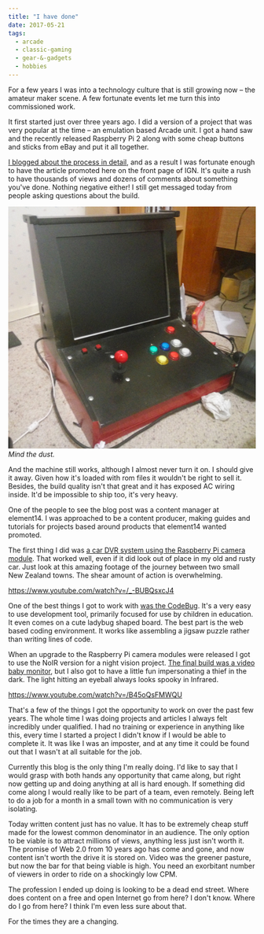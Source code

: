 ```yaml
---
title: "I have done"
date: 2017-05-21
tags:
  - arcade
  - classic-gaming
  - gear-&-gadgets
  - hobbies
---
```


For a few years I was into a technology culture that is still growing now – the amateur maker scene. A few fortunate events let me turn this into commissioned work.

It first started just over three years ago. I did a version of a project that was very popular at the time – an emulation based Arcade unit. I got a hand saw and the recently released Raspberry Pi 2 along with some cheap buttons and sticks from eBay and put it all together.

[I blogged about the process in detail,](../../assets/images/blog/22/raspberry-pi-2-powered-arcade.html) and as a result I was fortunate enough to have the article promoted here on the front page of IGN. It's quite a rush to have thousands of views and dozens of comments about something you've done. Nothing negative either! I still get messaged today from people asking questions about the build.

![Mind the dust.](../../assets/images/blog/PiUnit.jpg)
_Mind the dust._

And the machine still works, although I almost never turn it on. I should give it away. Given how it's loaded with rom files it wouldn't be right to sell it. Besides, the build quality isn't that great and it has exposed AC wiring inside. It'd be impossible to ship too, it's very heavy.

One of the people to see the blog post was a content manager at element14. I was approached to be a content producer, making guides and tutorials for projects based around products that element14 wanted promoted.

The first thing I did was [a car DVR system using the Raspberry Pi camera module](https://www.element14.com/community/community/raspberry-pi/raspberrypi_projects/blog/2015/06/23/the-secrets-of-the-pi-camera--car-dvr-system). That worked well, even if it did look out of place in my old and rusty car. Just look at this amazing footage of the journey between two small New Zealand towns. The shear amount of action is overwhelming.

https://www.youtube.com/watch?v=/_-BUBQsxcJ4

One of the best things I got to work with [was the CodeBug](https://www.element14.com/community/community/stem-academy/codebug/blog/2015/11/06/codebug-car-break-sensor). It's a very easy to use development tool, primarily focused for use by children in education. It even comes on a cute ladybug shaped board. The best part is the web based coding environment. It works like assembling a jigsaw puzzle rather than writing lines of code.

When an upgrade to the Raspberry Pi camera modules were released I got to use the NoIR version for a night vision project. [The final build was a video baby monitor](https://www.element14.com/community/community/raspberry-pi/raspberrypi_projects/blog/2016/04/25/noir-v2-video-streaming-baby-monitor), but I also got to have a little fun impersonating a thief in the dark. The light hitting an eyeball always looks spooky in Infrared.

https://www.youtube.com/watch?v=/B45oQsFMWQU

That's a few of the things I got the opportunity to work on over the past few years. The whole time I was doing projects and articles I always felt incredibly under qualified. I had no training or experience in anything like this, every time I started a project I didn't know if I would be able to complete it. It was like I was an imposter, and at any time it could be found out that I wasn't at all suitable for the job.

Currently this blog is the only thing I'm really doing. I'd like to say that I would grasp with both hands any opportunity that came along, but right now getting up and doing anything at all is hard enough. If something did come along I would really like to be part of a team, even remotely. Being left to do a job for a month in a small town with no communication is very isolating.

Today written content just has no value. It has to be extremely cheap stuff made for the lowest common denominator in an audience. The only option to be viable is to attract millions of views, anything less just isn't worth it. The promise of Web 2.0 from 10 years ago has come and gone, and now content isn't worth the drive it is stored on. Video was the greener pasture, but now the bar for that being viable is high. You need an exorbitant number of viewers in order to ride on a shockingly low CPM.

The profession I ended up doing is looking to be a dead end street. Where does content on a free and open Internet go from here? I don't know. Where do I go from here? I think I'm even less sure about that.

For the times they are a changing.
